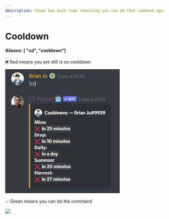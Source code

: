 ```yaml
---
description: Shows how much time remaining you can do that command again
---
```


# Cooldown

#### Aliases: \[ "cd", "cooldown"]

❌ Red means you are still is on cooldown

&#x20;                                               ![](<../.gitbook/assets/image (22).png>)

✅ Green means you can do the command

![](https://cdn.discordapp.com/attachments/872025962001350756/884695707204849674/unknown.png)

